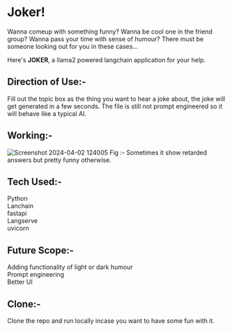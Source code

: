 # Joker!

Wanna comeup with something funny? Wanna be cool one in the friend group? Wanna pass your time with sense of humour? There must be someone looking out for you in these cases...

Here's **JOKER**, a llama2 powered langchain application for your help. 


## Direction of Use:-
Fill out the topic box as the thing you want to hear a joke about, the joke will get generated in a few seconds. The file is still not prompt engineered so it will behave like a typical AI.
    

## Working:-
![Screenshot 2024-04-02 124005](https://github.com/Oswatik/JOKER/assets/100439173/f0ad7d22-8e7f-43fb-aa96-4d2b69e24773)
Fig :- Sometimes it show retarded answers but pretty funny otherwise.


## Tech Used:-
  Python  
  Lanchain  
  fastapi  
  Langserve  
  uvicorn  

## Future Scope:-
  Adding functionality of light or dark humour  
  Prompt engineering   
  Better UI  


## Clone:-
Clone the repo and run locally incase you want to have some fun with it.
